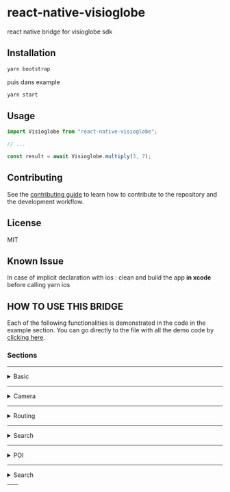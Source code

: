 # react-native-visioglobe

react native bridge for visioglobe sdk

## Installation


```sh
yarn bootstrap 
```

puis dans example 
```sh
yarn start
```

## Usage

```js
import Visioglobe from "react-native-visioglobe";

// ...

const result = await Visioglobe.multiply(3, 7);
```

## Contributing

See the [contributing guide](CONTRIBUTING.md) to learn how to contribute to the repository and the development workflow.

## License

MIT

## Known Issue 

In case of implicit declaration with ios : 
clean and build the app <strong>in xcode</strong> before calling yarn ios 

## HOW TO USE THIS BRIDGE

Each of the following functionalities is demonstrated in the code in the example section. You can
go directly to the file with all the demo code by [clicking here](https://github.com/visioglobe-sas/VisioglobeReactNative/blob/main/example/src/App.tsx).  

### Sections  

____
<details>
<summary> Basic </summary>  
This part show you how to load/unload a map.

### ***Display Props***  
This shows you the minimal props you need to have within the VisioMapView component.  
If you have trouble getting any of them, please ask us in our [help platform](https://my.visioglobe.com).

More specifically you have:           
- *Map Hash* : A string to retrieve your map from our server. Using it will allows the map to be updated every time you are using your map is updated from our editor. Is mandatory if Path is not used.
- *Map Secret Code* : Your secret code to load the map. 
- *Map Path* : A string if you want to use a local bundle, please indicate his path here. Note that using a local bundle means, updating it manually when the map is modified. Is mandatory if Hash is not used.  
- *Ref* : a ref to the MapView, mandatory to use this bridge.  

````typescript  
const ref = React.useRef<VisioMapView>(null);
<VisioMapView
        style={{
        style
        }}
        mapHash={"mapHash"}
        mapPath={"mapPath"}
        mapSecret={0}
        ref={ref}
      />
```` 

### ***Unload Map View*** 
If you want to hide the map, you can using unload map view. You do not need to provide any argument.

`````typescript 
const unloadMapView = () => {
    if (ref.current) {
      ref.current.unloadMapView();
    }
  }
`````

Then you can call it like in the [example](https://github.com/visioglobe-sas/VisioglobeReactNative/blob/main/example/src/App.tsx?plain=1#L207) 

### ***Reload Map View*** 
If you want to load the map **after hiding it**, you can with load map view. You do not need to provide any argument.

`````typescript 
 const loadMapView = () => {
    if (ref.current) {
      ref.current.loadMapView();
    }
  } 
`````

Then you can call it like in the [example](https://github.com/visioglobe-sas/VisioglobeReactNative/blob/main/example/src/App.tsx?plain=1#L243) 

</details> 

____ 
<details>
<summary> Camera </summary>

### ***Animate Camera***  
This allows you to define a camera movement for a ***duration*** you define according to your ***VMCameraUpdate***.

>VMCameraUpdate is a TSObject defined with :        
>- *Heading* : VMHeading object define as :
>    - **heading** : string | number
>    - **current** : if you want to use current heading
>- *paddingBottom* : the property used to define the space between the camera and its bottom-borders.
>- *paddingLeft* : the property used to define the space between the camera and its left-borders.
>- *paddingRight* : the property used to define the space between the camera and its right-borders.
>- *paddingTop* : the property used to define the space between the camera and its top-borders.
>- *pitch* : pitch //COMING NEXT TO DOC.
>- *targets* : the target you want to have at the camera (can be VMPosition or POIID (string))
>- *viewMode* : an enum of type VMViewModeType:
>    - floor
>    - global
>    - unkown

````typescript  
const animateCamera = (values: VMCameraUpdate) => {
    if (ref.current) {
      ref.current.animateCamera(values,3 //duration here fixed to 3
      );
    }
  };

//Then you can use it like :

  const heading : VMCameraHeading = {
          current: true
        }

        const pitch : VMCameraPitch = {
          type: pitchType.default,
        }

        const values : VMCameraUpdate = {
          heading : heading,
          paddingBottom: 50,
          paddingLeft: 50,
          paddingRight : 50,
          paddingTop : 50,
          pitch : pitch,
          targets : ["B2-UL00"],
          viewMode : VMViewModeType.floor,
        }

        animateCamera(values)
```` 

### ***Update Camera***  
This allows you to define a camera movement **instantly** you define according to your ***VMCameraUpdate***. Here we are playing with the pitch and we are using a [**VMLocation**](https://github.com/visioglobe-sas/VisioglobeReactNative/blob/main/README.md?plain=1#L110) as a target.

````typescript  
const updateCamera = (values: VMCameraUpdate) => {
    if (ref.current) {
      ref.current.updateCamera(values);
    }
  };

const heading : VMCameraHeading = {
          current: true,
        }
        const pitch : VMCameraPitch = {
          pitch: -90,
        }
        const position : VMPosition = {
          altitude: 0.0,
          latitude: 45.74200,
          longitude: 4.88400
        }
        const values : VMCameraUpdate = {
          heading : heading,
          paddingBottom: 0,
          paddingLeft: 0,
          paddingRight : 0,
          paddingTop : 0,
          pitch : pitch,
          targets : [position],
          viewMode : VMViewModeType.floor,
        }
        updateCamera(values)
```` 

</details> 

____ 
<details>
    <summary> Routing </summary>
</details> 

____ 
<details>
    <summary> Search </summary>
</details> 

____ 
<details>
    <summary> POI </summary>
</details> 

____ 
<details>
    <summary> Search </summary>
</details> 
____ 


